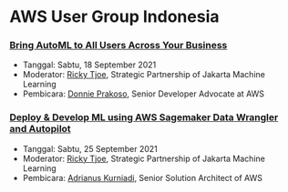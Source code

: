 # AWS User Group Indonesia


### [Bring AutoML to All Users Across Your Business](https://www.youtube.com/watch?v=-IOwQCWLzjI)

- Tanggal: Sabtu, 18 September 2021
- Moderator: [Ricky Tjoe](https://www.linkedin.com/in/ricky-tjoe/), Strategic Partnership of Jakarta Machine Learning
- Pembicara: [Donnie Prakoso](https://www.linkedin.com/in/donnieprakoso/), Senior Developer Advocate at AWS


### [Deploy & Develop ML using AWS Sagemaker Data Wrangler and Autopilot](https://www.youtube.com/watch?v=VgDMzxGiFsQ)

- Tanggal: Sabtu, 25 September 2021
- Moderator: [Ricky Tjoe](https://www.linkedin.com/in/ricky-tjoe/), Strategic Partnership of Jakarta Machine Learning
- Pembicara: [Adrianus Kurniadi](https://www.linkedin.com/in/adrianus-b-kurnadi-07434a57), Senior Solution Architect of AWS